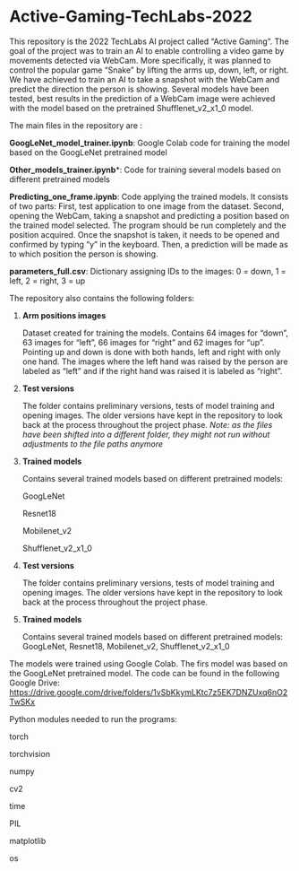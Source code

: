 # Active-Gaming-TechLabs-2022

This repository is the 2022 TechLabs AI project called “Active Gaming”. The goal of the project was to train an AI to enable controlling a video game by movements detected via WebCam. More specifically, it was planned to control the popular game “Snake” by lifting the arms up, down, left, or right. We have achieved to train an AI to take a snapshot with the WebCam and predict the direction the person is showing. Several models have been tested, best results in the prediction of a WebCam image were achieved with the model based on the pretrained Shufflenet_v2_x1_0 model.


The main files in the repository are :

**GoogLeNet_model_trainer.ipynb**: Google Colab code for training the model based on the GoogLeNet pretrained model

**Other_models_trainer.ipynb***: Code for training several models based on different pretrained models

**Predicting_one_frame.ipynb**: Code applying the trained models. It consists of two parts: First, test application to one image from the dataset. Second, opening the WebCam, taking a snapshot and predicting a position based on the trained model selected. The program should be run completely and the position acquired. Once the snapshot is taken, it needs to be opened and confirmed by typing “y” in the keyboard. Then, a prediction will be made as to which position the person is showing.

**parameters_full.csv**: Dictionary assigning IDs to the images: 0 = down, 1 = left, 2 = right, 3 = up 


The repository also contains the following folders:

1. **Arm positions images**

  	Dataset created for training the models. Contains 64 images for “down”, 63 images for “left”, 66 images for “right” and 62 images for “up”. Pointing up and down is done with both hands, left and right with only one hand. The images where the left hand was raised by the person are labeled as “left” and if the right hand was raised it is labeled as “right”.

2.	**Test versions**

    The folder contains preliminary versions, tests of model training and opening images. The older versions have kept in the repository to look back at the process    throughout the project phase. *Note: as the files have been shifted into a different folder, they might not run without adjustments to the file paths anymore*

3.	**Trained models**

    Contains several trained models based on different pretrained models:

      GoogLeNet

      Resnet18

      Mobilenet_v2

      Shufflenet_v2_x1_0

2.	**Test versions**

    The folder contains preliminary versions, tests of model training and opening images. The older versions have kept in the repository to look back at the process    throughout the project phase.
    
3.	**Trained models**

    Contains several trained models based on different pretrained models:
      GoogLeNet,
      Resnet18,
      Mobilenet_v2,
      Shufflenet_v2_x1_0


The models were trained using Google Colab. The firs model was based on the GoogLeNet pretrained model. The code can be found in the following Google Drive:
https://drive.google.com/drive/folders/1vSbKkymLKtc7z5EK7DNZUxq6nO2TwSKx


Python modules needed to run the programs:

torch

torchvision

numpy

cv2

time

PIL

matplotlib

os
